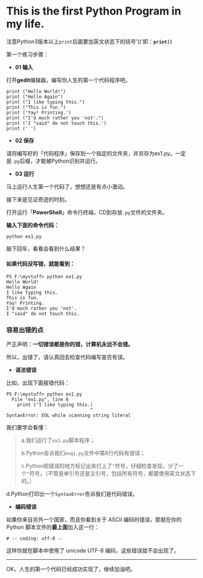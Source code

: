 # This is the first Python Program in my life.
注意Python3版本以上`print`后面要加英文状态下的括号'()'即：**`print()`**

第一个练习步骤：
- **01 输入**

打开**gedit**编辑器，编写你人生的第一个代码程序吧。
```
print ("Hello World!")
print ("Hello Again")
print ("I like typing this.")
print ("This is fun.")
print ('Yay! Printing.')
print ("I'd much rather you 'not'.")
print ('I "said" do not touch this.')
print (' ')
```
- **02 保存**

请将编写好的「代码程序」保存到一个指定的文件夹，并另存为ex1.py。一定是`.py`后缀，才能被Python识别并运行。

- **03 运行**

马上运行人生第一个代码了，想想还是有点小激动。

接下来是见证奇迹的时刻。

打开运行「**PowerShell**」命令行终端，CD到存放`.py`文件的文件夹。

**输入下面的命令代码：**
```
python ex1.py
```
敲下回车，看看会看到什么结果？

#### 如果代码没写错，就能看到：

```
PS F:\mystuff> python ex1.py
Hello World!
Hello Again
I like typing this.
This is fun.
Yay! Printing.
I'd much rather you 'not'.
I "said" do not touch this.
```

### 容易出错的点

严正声明：**一切错误都是你的错，计算机永远不会错。**

所以，出错了，请认真回去检查代码编写是否有误。

- **语法错误**

比如，出现下面报错代码：

```
PS F:\mystuff> python ex1.py
  File "ex1.py", line 6
    print ("I like typing this.)
                               ^
SyntaxError: EOL while scanning string literal
```
我们要学会看懂：

>a.我们运行了`ex1.py`脚本程序；
> 
> b.Python告诉我们`exq1.py`文件中第6行代码有错误；
> 
> c.Python把错误的地方标记出来打上了`^`符号，仔细检查发现，少了一个`"`符号。（不管是单引号还是又引号，包括所有符号，都要使用英文状态下的。）
> 
d.Python打印出一个`SyntaxError`告诉我们是代码错误。

- **编码错误**

如果你来自另外一个国家，而且你看到关于 ASCII 编码的错误，那就在你的Python 脚本文件的**最上面**加入这一行：

`# -- coding: utf-8 --`

这样你就在脚本中使用了 unicode UTF-8 编码，这些错误就不会出现了。
***
OK，人生的第一个代码已经成功实现了，继续加油吧。
